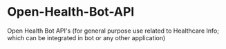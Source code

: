 # Open-Health-Bot-API
Open Health Bot API's (for general purpose use related to Healthcare Info; which can be integrated in bot or any other application)
